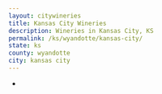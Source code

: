 ```yaml
---
layout: citywineries
title: Kansas City Wineries
description: Wineries in Kansas City, KS
permalink: /ks/wyandotte/kansas-city/
state: ks
county: wyandotte
city: kansas city
---
```

-
